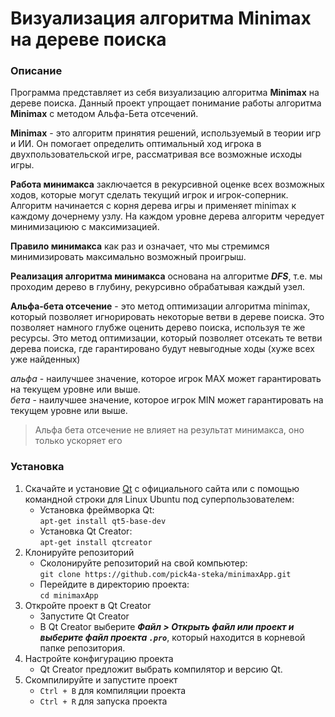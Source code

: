 # Визуализация алгоритма Minimax на дереве поиска #
### Описание ###
Программа представляет из себя визуализацию алгоритма **Minimax** на дереве поиска. Данный проект упрощает понимание работы алгоритма **Minimax** c методом Альфа-Бета отсечений.

**Minimax** - это алгоритм принятия решений, используемый в теории игр и ИИ. Он помогает определить оптимальный ход игрока в двухпользовательской игре, рассматривая все возможные исходы игры.

**Работа минимакса** заключается в рекурсивной оценке всех возможных ходов, которые могут сделать текущий игрок и игрок-соперник. Алгоритм начинается с корня дерева игры и применяет minimax к каждому дочернему узлу.
На каждом уровне дерева алгоритм чередует минимизациюю с максимизацией.

**Правило минимакса** как раз и означает, что мы стремимся минимизировать максимально возможный проигрыш.

**Реализация алгоритма минимакса** основана на алгоритме ***DFS***, т.е. мы проходим дерево в глубину, рекурсивно обрабатывая каждый узел.

**Альфа-бета отсечение** - это метод оптимизации алгоритма minimax, который позволяет игнорировать некоторые ветви в дереве поиска. Это позволяет намного глубже оценить дерево поиска, используя те же ресурсы. Это метод оптимизации, который позволяет отсекать те ветви дерева поиска, где гарантировано будут невыгодные ходы (хуже всех уже найденных)

*альфа* - наилучшее значение, которое игрок MAX может гарантировать на текущем уровне или выше.\
*бета* - наилучшее значение, которое игрок MIN может гарантировать на текущем уровне или выше.

> Альфа бета отсечение не влияет на результат минимакса, оно только ускоряет его
### Установка ###
1. Скачайте и установие [Qt](https://www.qt.io/offline-installers "Сайт для установки Qt Creator") c официального сайта или с помощью командной строки для Linux Ubuntu под суперпользователем:
    * Установка фреймворка Qt:\
   `apt-get install qt5-base-dev`
    * Установка Qt Creator:\
  `apt-get install qtcreator`
2. Клонируйте репозиторий
    * Сколонируйте репозиторий на свой компьютер:\
    `git clone https://github.com/pick4a-steka/minimaxApp.git`
    * Перейдите в директорию проекта:\
    `cd minimaxApp`
3. Откройте проект в Qt Creator
    * Запустите Qt Creator
    * В Qt Creator выберите ***Файл > Открыть файл или проект и выберите файл проекта `.pro`***, который находится в корневой папке репозитория.
4.  Настройте конфигурацию проекта
    * Qt Creator предложит выбрать компилятор и версию Qt.
5. Скомпилируйте и запустите проект
    * `Ctrl + B` для компиляции проекта
    * `Ctrl + R` для запуска проекта
